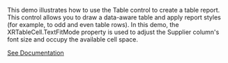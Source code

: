 This demo illustrates how to use the Table control to create a table report. This control allows you to draw a data-aware table and apply report styles (for example, to odd and even table rows).
In this demo, the XRTableCell.TextFitMode property is used to adjust the Supplier column's font size and occupy the available cell space.

<a href="https://docs.devexpress.com/XtraReports/4784/create-reports/create-a-table-report" target="_blank">See Documentation</a>
